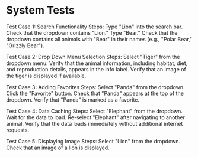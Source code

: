 # System Tests
Test Case 1: Search Functionality
Steps:
Type "Lion" into the search bar.
Check that the dropdown contains "Lion."
Type "Bear."
Check that the dropdown contains all animals with "Bear" in their names (e.g., "Polar Bear," "Grizzly Bear").

Test Case 2: Drop Down Menu Selection
Steps:
Select "Tiger" from the dropdown menu.
Verify that the animal information, including habitat, diet, and reproduction details, appears in the info label.
Verify that an image of the tiger is displayed if available.

Test Case 3: Adding Favorites
Steps:
Select "Panda" from the dropdown.
Click the "Favorite" button.
Check that "Panda" appears at the top of the dropdown.
Verify that "Panda" is marked as a favorite.

Test Case 4: Data Caching
Steps:
Select "Elephant" from the dropdown.
Wait for the data to load.
Re-select "Elephant" after navigating to another animal.
Verify that the data loads immediately without additional internet requests.

Test Case 5: Displaying Image
Steps:
Select "Lion" from the dropdown.
Check that an image of a lion is displayed.

